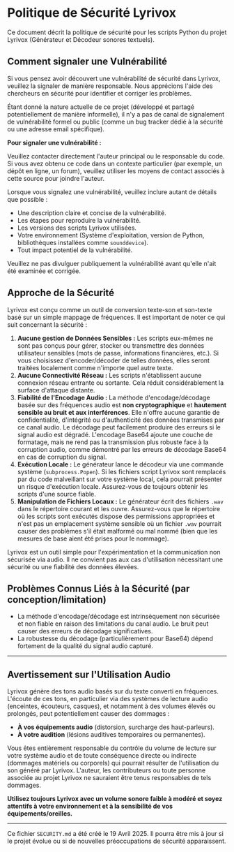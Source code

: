 # Politique de Sécurité Lyrivox

Ce document décrit la politique de sécurité pour les scripts Python du projet Lyrivox (Générateur et Décodeur sonores textuels).

## Comment signaler une Vulnérabilité

Si vous pensez avoir découvert une vulnérabilité de sécurité dans Lyrivox, veuillez la signaler de manière responsable. Nous apprécions l'aide des chercheurs en sécurité pour identifier et corriger les problèmes.

Étant donné la nature actuelle de ce projet (développé et partagé potentiellement de manière informelle), il n'y a pas de canal de signalement de vulnérabilité formel ou public (comme un bug tracker dédié à la sécurité ou une adresse email spécifique).

**Pour signaler une vulnérabilité :**

Veuillez contacter directement l'auteur principal ou le responsable du code. Si vous avez obtenu ce code dans un contexte particulier (par exemple, un dépôt en ligne, un forum), veuillez utiliser les moyens de contact associés à cette source pour joindre l'auteur.

Lorsque vous signalez une vulnérabilité, veuillez inclure autant de détails que possible :

-   Une description claire et concise de la vulnérabilité.
-   Les étapes pour reproduire la vulnérabilité.
-   Les versions des scripts Lyrivox utilisées.
-   Votre environnement (Système d'exploitation, version de Python, bibliothèques installées comme `sounddevice`).
-   Tout impact potentiel de la vulnérabilité.

Veuillez ne pas divulguer publiquement la vulnérabilité avant qu'elle n'ait été examinée et corrigée.

## Approche de la Sécurité

Lyrivox est conçu comme un outil de conversion texte-son et son-texte basé sur un simple mappage de fréquences. Il est important de noter ce qui suit concernant la sécurité :

1.  **Aucune gestion de Données Sensibles :** Les scripts eux-mêmes ne sont pas conçus pour gérer, stocker ou transmettre des données utilisateur sensibles (mots de passe, informations financières, etc.). Si vous choisissez d'encoder/décoder de telles données, elles seront traitées localement comme n'importe quel autre texte.
2.  **Aucune Connectivité Réseau :** Les scripts n'établissent aucune connexion réseau entrante ou sortante. Cela réduit considérablement la surface d'attaque distante.
3.  **Fiabilité de l'Encodage Audio :** La méthode d'encodage/décodage basée sur des fréquences audio est **non cryptographique** et **hautement sensible au bruit et aux interférences**. Elle n'offre aucune garantie de confidentialité, d'intégrité ou d'authenticité des données transmises par ce canal audio. Le décodage peut facilement produire des erreurs si le signal audio est dégradé. L'encodage Base64 ajoute une couche de formatage, mais ne rend pas la transmission plus robuste face à la corruption audio, comme démontré par les erreurs de décodage Base64 en cas de corruption du signal.
4.  **Exécution Locale :** Le générateur lance le décodeur via une commande système (`subprocess.Popen`). Si les fichiers script Lyrivox sont remplacés par du code malveillant sur votre système local, cela pourrait présenter un risque d'exécution locale. Assurez-vous de toujours obtenir les scripts d'une source fiable.
5.  **Manipulation de Fichiers Locaux :** Le générateur écrit des fichiers `.wav` dans le répertoire courant et les ouvre. Assurez-vous que le répertoire où les scripts sont exécutés dispose des permissions appropriées et n'est pas un emplacement système sensible où un fichier `.wav` pourrait causer des problèmes s'il était malformé ou mal nommé (bien que les mesures de base aient été prises pour le nommage).

Lyrivox est un outil simple pour l'expérimentation et la communication non sécurisée via audio. Il ne convient pas aux cas d'utilisation nécessitant une sécurité ou une fiabilité des données élevées.

## Problèmes Connus Liés à la Sécurité (par conception/limitation)

-   La méthode d'encodage/décodage est intrinsèquement non sécurisée et non fiable en raison des limitations du canal audio. Le bruit peut causer des erreurs de décodage significatives.
-   La robustesse du décodage (particulièrement pour Base64) dépend fortement de la qualité du signal audio capturé.

---

## Avertissement sur l'Utilisation Audio

Lyrivox génère des tons audio basés sur du texte converti en fréquences. L'écoute de ces tons, en particulier via des systèmes de lecture audio (enceintes, écouteurs, casques), et notamment à des volumes élevés ou prolongés, peut potentiellement causer des dommages :

-   **À vos équipements audio** (distorsion, surcharge des haut-parleurs).
-   **À votre audition** (lésions auditives temporaires ou permanentes).

Vous êtes entièrement responsable du contrôle du volume de lecture sur votre système audio et de toute conséquence directe ou indirecte (dommages matériels ou corporels) qui pourrait résulter de l'utilisation du son généré par Lyrivox. L'auteur, les contributeurs ou toute personne associée au projet Lyrivox ne sauraient être tenus responsables de tels dommages.

**Utilisez toujours Lyrivox avec un volume sonore faible à modéré et soyez attentifs à votre environnement et à la sensibilité de vos équipements/oreilles.**

---

Ce fichier `SECURITY.md` a été créé le 19 Avril 2025. Il pourra être mis à jour si le projet évolue ou si de nouvelles préoccupations de sécurité apparaissent.
